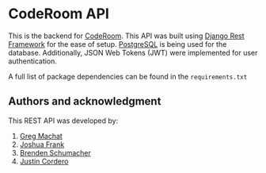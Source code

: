 # CodeRoom API

This is the backend for [CodeRoom](https://github.com/novemberplatoon/coderoom-frontend). This API was built using [Django Rest Framework](https://www.django-rest-framework.org/) for the ease of setup. [PostgreSQL](https://www.postgresql.org/) is being used for the database. Additionally, JSON Web Tokens (JWT) were implemented for user authentication.

A full list of package dependencies can be found in the `requirements.txt`

## Authors and acknowledgment

This REST API was developed by:

1. [Greg Machat](https://github.com/gmachat)
2. [Joshua Frank](https://github.com/jfrank0352)
3. [Brenden Schumacher](https://github.com/btschumacher19)
4. [Justin Cordero](https://github.com/Justin-Cordero)
